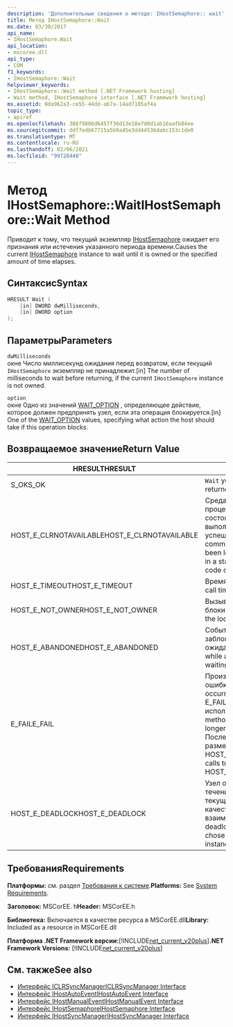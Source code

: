 ```yaml
---
description: 'Дополнительные сведения о методе: IHostSemaphore:: wait'
title: Метод IHostSemaphore::Wait
ms.date: 03/30/2017
api_name:
- IHostSemaphore.Wait
api_location:
- mscoree.dll
api_type:
- COM
f1_keywords:
- IHostSemaphore::Wait
helpviewer_keywords:
- IHostSemaphore::Wait method [.NET Framework hosting]
- Wait method, IHostSemaphore interface [.NET Framework hosting]
ms.assetid: 0da962a3-ce55-44dd-ab7a-14ad7105af4a
topic_type:
- apiref
ms.openlocfilehash: 386f9806d6457f30d13e18e7d0d1ab16aafb84ee
ms.sourcegitcommit: ddf7edb67715a5b9a45e3dd44536dabc153c1de0
ms.translationtype: MT
ms.contentlocale: ru-RU
ms.lasthandoff: 02/06/2021
ms.locfileid: "99728448"
---
```

# <a name="ihostsemaphorewait-method"></a><span data-ttu-id="c3490-103">Метод IHostSemaphore::Wait</span><span class="sxs-lookup"><span data-stu-id="c3490-103">IHostSemaphore::Wait Method</span></span>

<span data-ttu-id="c3490-104">Приводит к тому, что текущий экземпляр [IHostSemaphore](ihostsemaphore-interface.md) ожидает его признания или истечения указанного периода времени.</span><span class="sxs-lookup"><span data-stu-id="c3490-104">Causes the current [IHostSemaphore](ihostsemaphore-interface.md) instance to wait until it is owned or the specified amount of time elapses.</span></span>  
  
## <a name="syntax"></a><span data-ttu-id="c3490-105">Синтаксис</span><span class="sxs-lookup"><span data-stu-id="c3490-105">Syntax</span></span>  
  
```cpp  
HRESULT Wait (  
    [in] DWORD dwMilliseconds,  
    [in] DWORD option  
);  
```  
  
## <a name="parameters"></a><span data-ttu-id="c3490-106">Параметры</span><span class="sxs-lookup"><span data-stu-id="c3490-106">Parameters</span></span>  

 `dwMilliseconds`  
 <span data-ttu-id="c3490-107">окне Число миллисекунд ожидания перед возвратом, если текущий `IHostSemaphore` экземпляр не принадлежит.</span><span class="sxs-lookup"><span data-stu-id="c3490-107">[in] The number of milliseconds to wait before returning, if the current `IHostSemaphore` instance is not owned.</span></span>  
  
 `option`  
 <span data-ttu-id="c3490-108">окне Одно из значений [WAIT_OPTION](wait-option-enumeration.md) , определяющее действие, которое должен предпринять узел, если эта операция блокируется.</span><span class="sxs-lookup"><span data-stu-id="c3490-108">[in] One of the [WAIT_OPTION](wait-option-enumeration.md) values, specifying what action the host should take if this operation blocks.</span></span>  
  
## <a name="return-value"></a><span data-ttu-id="c3490-109">Возвращаемое значение</span><span class="sxs-lookup"><span data-stu-id="c3490-109">Return Value</span></span>  
  
|<span data-ttu-id="c3490-110">HRESULT</span><span class="sxs-lookup"><span data-stu-id="c3490-110">HRESULT</span></span>|<span data-ttu-id="c3490-111">Описание:</span><span class="sxs-lookup"><span data-stu-id="c3490-111">Description</span></span>|  
|-------------|-----------------|  
|<span data-ttu-id="c3490-112">S_OK</span><span class="sxs-lookup"><span data-stu-id="c3490-112">S_OK</span></span>|<span data-ttu-id="c3490-113">`Wait` успешно возвращено.</span><span class="sxs-lookup"><span data-stu-id="c3490-113">`Wait` returned successfully.</span></span>|  
|<span data-ttu-id="c3490-114">HOST_E_CLRNOTAVAILABLE</span><span class="sxs-lookup"><span data-stu-id="c3490-114">HOST_E_CLRNOTAVAILABLE</span></span>|<span data-ttu-id="c3490-115">Среда CLR не была загружена в процесс, или среда CLR находится в состоянии, в котором она не может выполнить управляемый код или успешно обработать вызов.</span><span class="sxs-lookup"><span data-stu-id="c3490-115">The common language runtime (CLR) has not been loaded into a process, or the CLR is in a state in which it cannot run managed code or process the call successfully.</span></span>|  
|<span data-ttu-id="c3490-116">HOST_E_TIMEOUT</span><span class="sxs-lookup"><span data-stu-id="c3490-116">HOST_E_TIMEOUT</span></span>|<span data-ttu-id="c3490-117">Время ожидания вызова истекло.</span><span class="sxs-lookup"><span data-stu-id="c3490-117">The call timed out.</span></span>|  
|<span data-ttu-id="c3490-118">HOST_E_NOT_OWNER</span><span class="sxs-lookup"><span data-stu-id="c3490-118">HOST_E_NOT_OWNER</span></span>|<span data-ttu-id="c3490-119">Вызывающий объект не владеет блокировкой.</span><span class="sxs-lookup"><span data-stu-id="c3490-119">The caller does not own the lock.</span></span>|  
|<span data-ttu-id="c3490-120">HOST_E_ABANDONED</span><span class="sxs-lookup"><span data-stu-id="c3490-120">HOST_E_ABANDONED</span></span>|<span data-ttu-id="c3490-121">Событие было отменено, пока заблокированный поток или волокно ожидают его.</span><span class="sxs-lookup"><span data-stu-id="c3490-121">An event was canceled while a blocked thread or fiber was waiting on it.</span></span>|  
|<span data-ttu-id="c3490-122">E_FAIL</span><span class="sxs-lookup"><span data-stu-id="c3490-122">E_FAIL</span></span>|<span data-ttu-id="c3490-123">Произошла неизвестная фатальная ошибка.</span><span class="sxs-lookup"><span data-stu-id="c3490-123">An unknown catastrophic failure occurred.</span></span> <span data-ttu-id="c3490-124">Когда метод возвращает E_FAIL, среда CLR больше не может использоваться в процессе.</span><span class="sxs-lookup"><span data-stu-id="c3490-124">When a method returns E_FAIL, the CLR is no longer usable within the process.</span></span> <span data-ttu-id="c3490-125">Последующие вызовы методов размещения возвращают HOST_E_CLRNOTAVAILABLE.</span><span class="sxs-lookup"><span data-stu-id="c3490-125">Subsequent calls to hosting methods return HOST_E_CLRNOTAVAILABLE.</span></span>|  
|<span data-ttu-id="c3490-126">HOST_E_DEADLOCK</span><span class="sxs-lookup"><span data-stu-id="c3490-126">HOST_E_DEADLOCK</span></span>|<span data-ttu-id="c3490-127">Узел обнаружил взаимоблокировку в течение интервала ожидания и выбрал текущий экземпляр в `IHostSemaphore` качестве жертвы взаимоблокировки.</span><span class="sxs-lookup"><span data-stu-id="c3490-127">The host detected a deadlock during the wait interval, and chose the current `IHostSemaphore` instance as a deadlock victim.</span></span>|  
  
## <a name="requirements"></a><span data-ttu-id="c3490-128">Требования</span><span class="sxs-lookup"><span data-stu-id="c3490-128">Requirements</span></span>  

 <span data-ttu-id="c3490-129">**Платформы:** см. раздел [Требования к системе](../../get-started/system-requirements.md).</span><span class="sxs-lookup"><span data-stu-id="c3490-129">**Platforms:** See [System Requirements](../../get-started/system-requirements.md).</span></span>  
  
 <span data-ttu-id="c3490-130">**Заголовок:** MSCorEE. h</span><span class="sxs-lookup"><span data-stu-id="c3490-130">**Header:** MSCorEE.h</span></span>  
  
 <span data-ttu-id="c3490-131">**Библиотека:** Включается в качестве ресурса в MSCorEE.dll</span><span class="sxs-lookup"><span data-stu-id="c3490-131">**Library:** Included as a resource in MSCorEE.dll</span></span>  
  
 <span data-ttu-id="c3490-132">**Платформа .NET Framework версии:**[!INCLUDE[net_current_v20plus](../../../../includes/net-current-v20plus-md.md)]</span><span class="sxs-lookup"><span data-stu-id="c3490-132">**.NET Framework Versions:** [!INCLUDE[net_current_v20plus](../../../../includes/net-current-v20plus-md.md)]</span></span>  
  
## <a name="see-also"></a><span data-ttu-id="c3490-133">См. также</span><span class="sxs-lookup"><span data-stu-id="c3490-133">See also</span></span>

- [<span data-ttu-id="c3490-134">Интерфейс ICLRSyncManager</span><span class="sxs-lookup"><span data-stu-id="c3490-134">ICLRSyncManager Interface</span></span>](iclrsyncmanager-interface.md)
- [<span data-ttu-id="c3490-135">Интерфейс IHostAutoEvent</span><span class="sxs-lookup"><span data-stu-id="c3490-135">IHostAutoEvent Interface</span></span>](ihostautoevent-interface.md)
- [<span data-ttu-id="c3490-136">Интерфейс IHostManualEvent</span><span class="sxs-lookup"><span data-stu-id="c3490-136">IHostManualEvent Interface</span></span>](ihostmanualevent-interface.md)
- [<span data-ttu-id="c3490-137">Интерфейс IHostSemaphore</span><span class="sxs-lookup"><span data-stu-id="c3490-137">IHostSemaphore Interface</span></span>](ihostsemaphore-interface.md)
- [<span data-ttu-id="c3490-138">Интерфейс IHostSyncManager</span><span class="sxs-lookup"><span data-stu-id="c3490-138">IHostSyncManager Interface</span></span>](ihostsyncmanager-interface.md)
